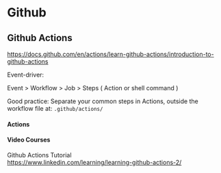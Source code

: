 # Github

## Github Actions

https://docs.github.com/en/actions/learn-github-actions/introduction-to-github-actions

Event-driver:

Event >  Workflow >  Job >  Steps ( Action or shell command )

Good practice:
Separate your common steps in Actions, outside the workflow file at:  `.github/actions/`



#### Actions


#### Video Courses

Github Actions Tutorial
<br>
https://www.linkedin.com/learning/learning-github-actions-2/

